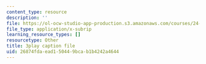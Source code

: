 ```yaml
---
content_type: resource
description: ''
file: https://ol-ocw-studio-app-production.s3.amazonaws.com/courses/24-908-creole-language-and-caribbean-identities-spring-2017/26874fdaead150449bcab1b4242a4644_Q2uUFNDuRFk.vtt
file_type: application/x-subrip
learning_resource_types: []
resourcetype: Other
title: 3play caption file
uid: 26874fda-ead1-5044-9bca-b1b4242a4644
---
```

